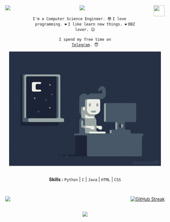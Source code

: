 <img align="left" src="https://visitor-badge.laobi.icu/badge?page_id=rushiranpise.rushiranpise">
<img align="right" width="35" height="35" src="https://covid19-thane.github.io/images/logo.png"> 
<div align="center">
<img src="https://readme-typing-svg.herokuapp.com?lines=Hey+there+%2C+My+Name+Is+Rushi+Ranpise.">
<div align="center" width="50">

<code>I'm a Computer Science Engineer. 😎</code>
<code>I love programming. ❤</code>
<code>I like learn new things. ❤</code>
<code>DBZ lover. 😉</code>

<code>I spend my free time on <a href="https://t.me/rushiranpise">Telegram</a>. 😇</code>

<img src="https://github.com/rushiranpise/rushiranpise/blob/master/gifs/coding.gif">

<br><b>Skills :</b> <code>Python</code> | <code>C</code> | <code>Java</code> | <code>HTML</code> | <code>CSS</code>

<br><div><p align="right"><nobr><img align="left" src="https://github-readme-stats.vercel.app/api?username=rushiranpise&include_all_commits=true&show_icons=true&theme=react"> [![GitHub Streak](https://github-readme-streak-stats.herokuapp.com?user=rushiranpise&theme=react&date_format=M%20j%5B%2C%20Y%5D)](https://git.io/streak-stats)</nobr></p></div>

<br><img src="https://activity-graph.herokuapp.com/graph?username=rushiranpise&theme=react-dark">  
</div>
